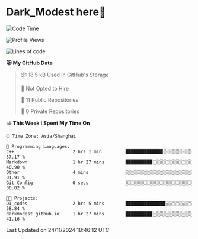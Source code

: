 # Dark_Modest here👋
<!--
<img align="left" src="https://github-readme-stats.vercel.app/api/top-langs/?username=DarkModest" height=255>
<img align="left" src="https://github-readme-stats.vercel.app/api?username=DarkModest&include_all_commits=true&count_private-true&custom_title=Dark_Modest'%20GitHub%20Stats&line_height=30&show_icons=true&hide_border=false&bg_color=ffffff&title_color=000000&icon_color=000000&text_color=463467"><br>
-->
<!--START_SECTION:waka-->
![Code Time](http://img.shields.io/badge/Code%20Time-171%20hrs%203%20mins-blue)

![Profile Views](http://img.shields.io/badge/Profile%20Views-2-blue)

![Lines of code](https://img.shields.io/badge/From%20Hello%20World%20I%27ve%20Written-136.1%20thousand%20lines%20of%20code-blue)

**🐱 My GitHub Data** 

> 📦 18.5 kB Used in GitHub's Storage 
 > 
> 🚫 Not Opted to Hire
 > 
> 📜 11 Public Repositories 
 > 
> 🔑 0 Private Repositories 
 > 
📊 **This Week I Spent My Time On** 

```text
🕑︎ Time Zone: Asia/Shanghai

💬 Programming Languages: 
C++                      2 hrs 1 min         ██████████████░░░░░░░░░░░   57.17 % 
Markdown                 1 hr 27 mins        ██████████░░░░░░░░░░░░░░░   40.90 % 
Other                    4 mins              ░░░░░░░░░░░░░░░░░░░░░░░░░   01.91 % 
Git Config               0 secs              ░░░░░░░░░░░░░░░░░░░░░░░░░   00.02 % 

🐱‍💻 Projects: 
OI_codes                 2 hrs 5 mins        ███████████████░░░░░░░░░░   58.84 % 
darkmodest.github.io     1 hr 27 mins        ██████████░░░░░░░░░░░░░░░   41.16 % 
```


 Last Updated on 24/11/2024 18:46:12 UTC
<!--END_SECTION:waka-->
